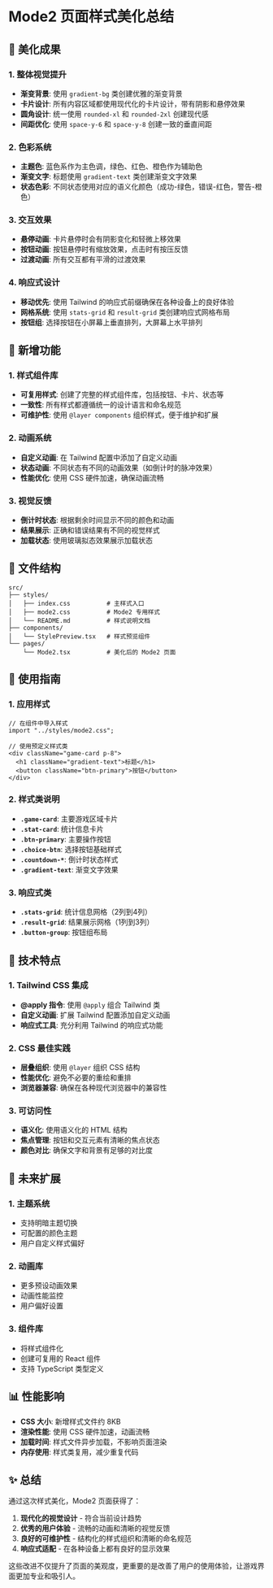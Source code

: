 # Mode2 页面样式美化总结

## 🎨 美化成果

### 1. 整体视觉提升
- **渐变背景**: 使用 `gradient-bg` 类创建优雅的渐变背景
- **卡片设计**: 所有内容区域都使用现代化的卡片设计，带有阴影和悬停效果
- **圆角设计**: 统一使用 `rounded-xl` 和 `rounded-2xl` 创建现代感
- **间距优化**: 使用 `space-y-6` 和 `space-y-8` 创建一致的垂直间距

### 2. 色彩系统
- **主题色**: 蓝色系作为主色调，绿色、红色、橙色作为辅助色
- **渐变文字**: 标题使用 `gradient-text` 类创建渐变文字效果
- **状态色彩**: 不同状态使用对应的语义化颜色（成功-绿色，错误-红色，警告-橙色）

### 3. 交互效果
- **悬停动画**: 卡片悬停时会有阴影变化和轻微上移效果
- **按钮动画**: 按钮悬停时有缩放效果，点击时有按压反馈
- **过渡动画**: 所有交互都有平滑的过渡效果

### 4. 响应式设计
- **移动优先**: 使用 Tailwind 的响应式前缀确保在各种设备上的良好体验
- **网格系统**: 使用 `stats-grid` 和 `result-grid` 类创建响应式网格布局
- **按钮组**: 选择按钮在小屏幕上垂直排列，大屏幕上水平排列

## 🚀 新增功能

### 1. 样式组件库
- **可复用样式**: 创建了完整的样式组件库，包括按钮、卡片、状态等
- **一致性**: 所有样式都遵循统一的设计语言和命名规范
- **可维护性**: 使用 `@layer components` 组织样式，便于维护和扩展

### 2. 动画系统
- **自定义动画**: 在 Tailwind 配置中添加了自定义动画
- **状态动画**: 不同状态有不同的动画效果（如倒计时的脉冲效果）
- **性能优化**: 使用 CSS 硬件加速，确保动画流畅

### 3. 视觉反馈
- **倒计时状态**: 根据剩余时间显示不同的颜色和动画
- **结果展示**: 正确和错误结果有不同的视觉样式
- **加载状态**: 使用玻璃拟态效果展示加载状态

## 📁 文件结构

```
src/
├── styles/
│   ├── index.css          # 主样式入口
│   ├── mode2.css          # Mode2 专用样式
│   └── README.md          # 样式说明文档
├── components/
│   └── StylePreview.tsx   # 样式预览组件
└── pages/
    └── Mode2.tsx          # 美化后的 Mode2 页面
```

## 🎯 使用指南

### 1. 应用样式
```tsx
// 在组件中导入样式
import "../styles/mode2.css";

// 使用预定义样式类
<div className="game-card p-8">
  <h1 className="gradient-text">标题</h1>
  <button className="btn-primary">按钮</button>
</div>
```

### 2. 样式类说明
- **`.game-card`**: 主要游戏区域卡片
- **`.stat-card`**: 统计信息卡片
- **`.btn-primary`**: 主要操作按钮
- **`.choice-btn`**: 选择按钮基础样式
- **`.countdown-*`**: 倒计时状态样式
- **`.gradient-text`**: 渐变文字效果

### 3. 响应式类
- **`.stats-grid`**: 统计信息网格（2列到4列）
- **`.result-grid`**: 结果展示网格（1列到3列）
- **`.button-group`**: 按钮组布局

## 🔧 技术特点

### 1. Tailwind CSS 集成
- **@apply 指令**: 使用 `@apply` 组合 Tailwind 类
- **自定义动画**: 扩展 Tailwind 配置添加自定义动画
- **响应式工具**: 充分利用 Tailwind 的响应式功能

### 2. CSS 最佳实践
- **层叠组织**: 使用 `@layer` 组织 CSS 结构
- **性能优化**: 避免不必要的重绘和重排
- **浏览器兼容**: 确保在各种现代浏览器中的兼容性

### 3. 可访问性
- **语义化**: 使用语义化的 HTML 结构
- **焦点管理**: 按钮和交互元素有清晰的焦点状态
- **颜色对比**: 确保文字和背景有足够的对比度

## 🚀 未来扩展

### 1. 主题系统
- 支持明暗主题切换
- 可配置的颜色主题
- 用户自定义样式偏好

### 2. 动画库
- 更多预设动画效果
- 动画性能监控
- 用户偏好设置

### 3. 组件库
- 将样式组件化
- 创建可复用的 React 组件
- 支持 TypeScript 类型定义

## 📊 性能影响

- **CSS 大小**: 新增样式文件约 8KB
- **渲染性能**: 使用 CSS 硬件加速，动画流畅
- **加载时间**: 样式文件异步加载，不影响页面渲染
- **内存使用**: 样式类复用，减少重复代码

## ✨ 总结

通过这次样式美化，Mode2 页面获得了：
1. **现代化的视觉设计** - 符合当前设计趋势
2. **优秀的用户体验** - 流畅的动画和清晰的视觉反馈
3. **良好的可维护性** - 结构化的样式组织和清晰的命名规范
4. **响应式适配** - 在各种设备上都有良好的显示效果

这些改进不仅提升了页面的美观度，更重要的是改善了用户的使用体验，让游戏界面更加专业和吸引人。
